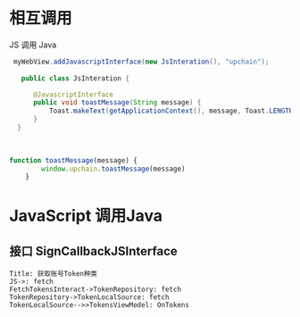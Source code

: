# 相互调用

JS 调用 Java 

```java
 myWebView.addJavascriptInterface(new JsInteration(), "upchain");
 
   public class JsInteration {

      @JavascriptInterface
      public void toastMessage(String message) {
          Toast.makeText(getApplicationContext(), message, Toast.LENGTH_LONG).show();
      }
  }
 
 
```

```js
function toastMessage(message) {
        window.upchain.toastMessage(message)
    }
```

# JavaScript 调用Java 


##  接口  SignCallbackJSInterface





```sequence
Title: 获取账号Token种类
JS->: fetch
FetchTokensInteract->TokenRepository: fetch
TokenRepository->TokenLocalSource: fetch
TokenLocalSource-->>TokensViewModel: OnTokens
```

